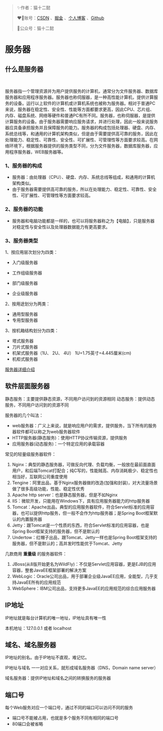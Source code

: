 > ✨作者：猫十二懿
>
> ❤️‍🔥账号：[CSDN](https://blog.csdn.net/qq_56098191) 、[掘金](https://juejin.cn/user/3320978695270526) 、[个人博客](https://kongshier.github.io/) 、[Github](https://github.com/kongshier) 
>
> 🎉公众号：猫十二懿



# 服务器

## 什么是服务器

​		

​		服务器指一个管理资源并为用户提供服务的计算机，通常分为文件服务器、数据库服务器和应用程序服务器。服务器也称伺服器，是一种高性能计算机，提供计算服务的设备。运行以上软件的计算机或计算机系统也被称为服务器。相对于普通PC来说，服务器在稳定性、安全性、性能等方面都要求更高，因此CPU、芯片组、内存、磁盘系统、网络等硬件和普通PC有所不同。
​        服务器，也称伺服器，是提供计算服务的设备。由于服务器需要响应服务请求，并进行处理，因此一般来说服务器应具备承担服务并且保障服务的能力。
​        服务器的构成包括处理器、硬盘、内存、系统总线等，和通用的计算机架构类似，但是由于需要提供高可靠的服务，因此在处理能力、稳定性、可靠性、安全性、可扩展性、可管理性等方面要求较高。在网络环境下，根据服务器提供的服务类型不同，分为文件服务器，数据库服务器，应用程序服务器，WEB服务器等。

### 1、服务器的构成

- 服务器：由处理器（CPU）、硬盘、内存、系统总线等组成，和通用的计算机架构类似。
- 由于服务器需要提供高可靠的服务，所以在处理能力、稳定性、可靠性、安全性、可扩展性、可管理性等方面要求较高。

### 2、服务器的功能

- 服务器和电脑功能都是一样的，也可以将服务器称之为【电脑】，只是服务器对稳定性与安全性以及处理器数据能力有更高要求。

### 3、服务器类型

1、按应用层次划分为四类：

- 入门级服务器

- 工作组级服务器
- 部门级服务器
- 企业级服务器

2、按用途划分为两类：

- 通用型服务器
- 专用型服务器

3、按机箱结构划分为四类：

- 塔式服务器
- 刀片式服务器
- 机架式服务器（1U、 2U、 4U） 1U=1.75英寸=4.445厘米(cm)
- 机柜式服务器



[服务器详细介绍](https://blog.csdn.net/weixin_46081038/article/details/116003419?ops_request_misc=%257B%2522request%255Fid%2522%253A%2522166113161416782391879779%2522%252C%2522scm%2522%253A%252220140713.130102334..%2522%257D&request_id=166113161416782391879779&biz_id=0&utm_medium=distribute.pc_search_result.none-task-blog-2~all~top_click~default-1-116003419-null-null.142^v42^pc_rank_34,185^v2^control&utm_term=%E4%BB%80%E4%B9%88%E6%98%AF%E6%9C%8D%E5%8A%A1%E5%99%A8&spm=1018.2226.3001.4187)



## 软件层面服务器

静态服务：主要提供静态资源，不同用户访问到的资源相同
动态服务：提供动态服务，不同用户访问到的资源不同

服务器的几个叫法：

- web服务器：广义上来说，就是响应用户的需求，提供服务，当下所有的服务器软件都可以称之为web服务器软件
- HTTP服务器(静态服务)：使用HTTP协议传输资源，提供服务
- 应用服务器(动态服务)：一个特定应用的承载容器

常见的轻量级服务器软件：

1. Nginx：典型的静态服务器，可做反向代理、负载均衡，一般放在最前面直面用户，和后端Tomcat打配合；纯C写的，性能贼高、内存消耗极少、稳定性也相当好，互联网公司重度使用
2. Tengine：阿里出品，基于Nginx服务器做的改造(加强和封装)，对大流量场景做了很多高级功能，性能、稳定性优秀
3. Apache http server：也是静态服务器，但是不如Nginx
4. IIS：微软开发，只能用在Windows下，具有应用服务器能力的http服务器
5. Tomcat：Apache出品，典型的应用服务器软件，符合Servlet标准的应用容器，也可以提供http服务，但一般不会作为http服务器；是Spring Boot框架默认的内置服务器
6. Jetty：跟Tomcat是一个性质的东西，符合Servlet标准的应用容器，也是Spring Boot框架支持的服务器，但不是默认的
7. Undertow：红帽子出品，跟Tomcat、Jetty一样也是Spring Boot框架支持的服务器，但不是默认的；高并发时性能优于Tomcat、Jetty

几款商用 **重量级** 的服务器软件：

1. JBoss(从8版开始更名为WildFly)：不仅是Servlet应用容器，更是EJB的应用容器，整套JavaEE框架部署的解决方案
2. WebLogic：Oracle公司出品，用于部署企业级JavaEE应用，全能型，几乎支持JavaEE所有的应用规范
3. WebSphere：IBM公司出品，支持更多JavaEE的应用规范的综合应用服务器



## IP地址

IP地址就是每台计算机的唯一地址，IP地址具有唯一性

本机地址：127.0.0.1 或者 localhost



## 域名、域名服务器

IP地址的别名。由于IP地址不直观，难记忆。

IP地址与域名 一一对应关系，就形成域名服务器（DNS，Domain name server）

域名服务器：提供IP地址和域名之间的转换服务的服务器



## 端口号

每个Web服务对应一个端口号，通过不同的端口可以访问不同的服务

- 端口号不能被占用，也就是多个服务不同有相同的端口号
- 80端口会被省略















































